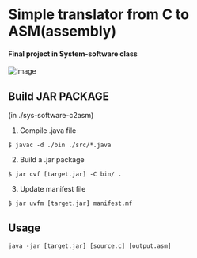 # Simple translator from C to ASM(assembly)
#### Final project in System-software class
![image](https://github.com/ken90242/sys-software-c2asm/blob/master/demo.gif)
## Build JAR PACKAGE
(in ./sys-software-c2asm)
1. Compile .java file
```
$ javac -d ./bin ./src/*.java
```
2. Build a .jar package
```
$ jar cvf [target.jar] -C bin/ .
```
3. Update manifest file
```
$ jar uvfm [target.jar] manifest.mf
```
## Usage
```
java -jar [target.jar] [source.c] [output.asm]
```
